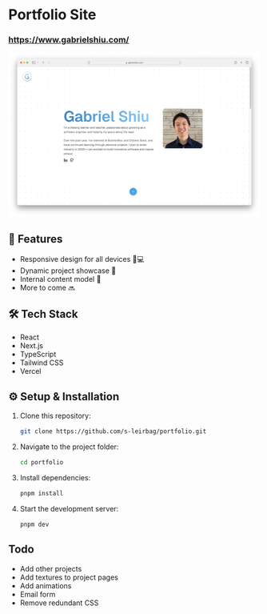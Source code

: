 # Portfolio Site

### https://www.gabrielshiu.com/

[![Screenshot](public/ss.png)](https://www.gabrielshiu.com/)

## 🚀 Features

- Responsive design for all devices 📱💻
- Dynamic project showcase 🎨
- Internal content model 🧩
- More to come 🔜

## 🛠️ Tech Stack

- React
- Next.js
- TypeScript
- Tailwind CSS
- Vercel

## ⚙️ Setup & Installation

1. Clone this repository:
   ```bash
   git clone https://github.com/s-leirbag/portfolio.git
   ```
2. Navigate to the project folder:
   ```bash
   cd portfolio
   ```
3. Install dependencies:
   ```bash
   pnpm install
   ```
4. Start the development server:
   ```bash
   pnpm dev
   ```

## Todo

- Add other projects
- Add textures to project pages
- Add animations
- Email form
- Remove redundant CSS
